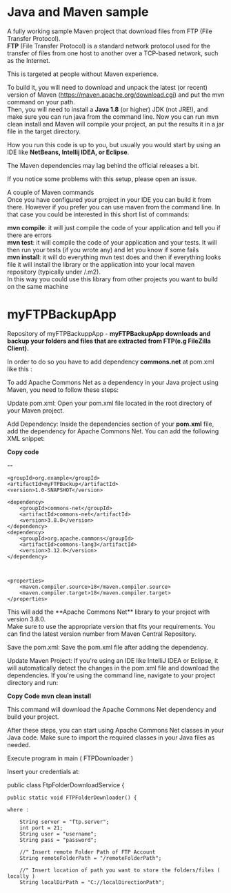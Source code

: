 # Java and Maven sample

A fully working sample Maven project that download files from FTP (File Transfer Protocol).<br>
**FTP** (File Transfer Protocol) is a standard network protocol used for the transfer of files from one host to another over a TCP-based network, such as the Internet.<br>

This is targeted at people without Maven experience.<br>

To build it, you will need to download and unpack the latest (or recent) version of Maven (https://maven.apache.org/download.cgi) and put the mvn command on your path.<br>
Then, you will need to install a **Java 1.8** (or higher) JDK (not JRE!), and make sure you can run java from the command line. Now you can run mvn clean install and Maven will compile your project, an put the results it in a jar file in the target directory.

How you run this code is up to you, but usually you would start by using an IDE like **NetBeans, Intellij IDEA, or Eclipse**.<br>

The Maven dependencies may lag behind the official releases a bit.<br>

If you notice some problems with this setup, please open an issue.<br>

A couple of Maven commands<br>
Once you have configured your project in your IDE you can build it from there. However if you prefer you can use maven from the command line. In that case you could be interested in this short list of commands:<br>

**mvn compile**: it will just compile the code of your application and tell you if there are errors<br>
**mvn test**: it will compile the code of your application and your tests. It will then run your tests (if you wrote any) and let you know if some fails<br>
**mvn install**: it will do everything mvn test does and then if everything looks file it will install the library or the application into your local maven repository (typically under /.m2).<br>
In this way you could use this library from other projects you want to build on the same machine<br>


# myFTPBackupApp

Repository of myFTPBackuppApp - **myFTPBackupApp downloads and backup your folders and files that are extracted from FTP(e.g FileZilla Client).**<br>

In order to do so you have to add dependency **commons.net** at pom.xml like this :<br>

To add Apache Commons Net as a dependency in your Java project using Maven, you need to follow these steps:<br>

Update pom.xml: Open your pom.xml file located in the root directory of your Maven project.<br>

Add Dependency: Inside the dependencies section of your **pom.xml** file, add the dependency for Apache Commons Net. You can add the following XML snippet:<br>


**Copy code**

-- 



    <groupId>org.example</groupId>
    <artifactId>myFTPBackup</artifactId>
    <version>1.0-SNAPSHOT</version>

    <dependency>
        <groupId>commons-net</groupId>
        <artifactId>commons-net</artifactId>
        <version>3.8.0</version>
    </dependency>
    <dependency>
        <groupId>org.apache.commons</groupId>
        <artifactId>commons-lang3</artifactId>
        <version>3.12.0</version>
    </dependency>



    <properties>
        <maven.compiler.source>18</maven.compiler.source>
        <maven.compiler.target>18</maven.compiler.target>
    </properties>

</project>
This will add the **Apache Commons Net** library to your project with version 3.8.0.<br>
Make sure to use the appropriate version that fits your requirements. You can find the latest version number from Maven Central Repository.

Save the pom.xml: Save the pom.xml file after adding the dependency.

Update Maven Project: If you're using an IDE like IntelliJ IDEA or Eclipse, it will automatically detect the changes in the pom.xml file and download the dependencies. If you're using the command line, navigate to your project directory and run:

**Copy Code**
**mvn clean install**<br>

This command will download the Apache Commons Net dependency and build your project.<br>

After these steps, you can start using Apache Commons Net classes in your Java code. Make sure to import the required classes in your Java files as needed.<br>

Execute program in main ( FTPDownloader )<br>


Insert your credentials at:<br>

public class FtpFolderDownloadService {

    public static void FTPFolderDownloader() {
    
    where : 

        String server = "ftp.server";
        int port = 21;
        String user = "username";
        String pass = "password";

        //" Insert remote Folder Path of FTP Account
        String remoteFolderPath = "/remoteFolderPath";

        //" Insert location of path you want to store the folders/files ( locally )
        String localDirPath = "C://localDirectionPath";
